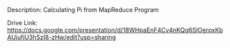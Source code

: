 Description: Calculating Pi from MapReduce Program

Drive Link: https://docs.google.com/presentation/d/18WHpaEnF4Cv4nKQq6SIOerpxKbAUiufjU3hSzI8-zHw/edit?usp=sharing

